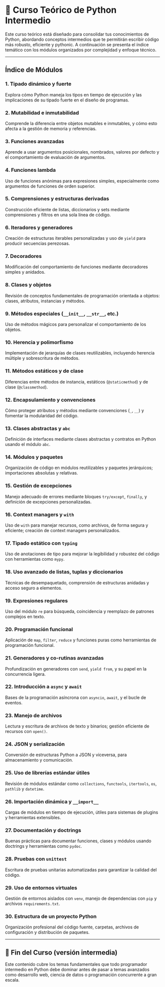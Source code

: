 
# 📘 Curso Teórico de Python Intermedio

Este curso teórico está diseñado para consolidar tus conocimientos de Python, abordando conceptos intermedios que te permitirán escribir código más robusto, eficiente y pythonic. A continuación se presenta el índice temático con los módulos organizados por complejidad y enfoque técnico.

---

## Índice de Módulos

### 1. Tipado dinámico y fuerte  

Explora cómo Python maneja los tipos en tiempo de ejecución y las implicaciones de su tipado fuerte en el diseño de programas.

### 2. Mutabilidad e inmutabilidad  

Comprende la diferencia entre objetos mutables e inmutables, y cómo esto afecta a la gestión de memoria y referencias.

### 3. Funciones avanzadas  

Aprende a usar argumentos posicionales, nombrados, valores por defecto y el comportamiento de evaluación de argumentos.

### 4. Funciones lambda  

Uso de funciones anónimas para expresiones simples, especialmente como argumentos de funciones de orden superior.

### 5. Comprensiones y estructuras derivadas  

Construcción eficiente de listas, diccionarios y sets mediante comprensiones y filtros en una sola línea de código.

### 6. Iteradores y generadores  

Creación de estructuras iterables personalizadas y uso de `yield` para producir secuencias perezosas.

### 7. Decoradores  

Modificación del comportamiento de funciones mediante decoradores simples y anidados.

### 8. Clases y objetos  

Revisión de conceptos fundamentales de programación orientada a objetos: clases, atributos, instancias y métodos.

### 9. Métodos especiales (`__init__`, `__str__`, etc.)  

Uso de métodos mágicos para personalizar el comportamiento de los objetos.

### 10. Herencia y polimorfismo  

Implementación de jerarquías de clases reutilizables, incluyendo herencia múltiple y sobrescritura de métodos.

### 11. Métodos estáticos y de clase  

Diferencias entre métodos de instancia, estáticos (`@staticmethod`) y de clase (`@classmethod`).

### 12. Encapsulamiento y convenciones  

Cómo proteger atributos y métodos mediante convenciones (`_`, `__`) y fomentar la modularidad del código.

### 13. Clases abstractas y `abc`  

Definición de interfaces mediante clases abstractas y contratos en Python usando el módulo `abc`.

### 14. Módulos y paquetes  

Organización de código en módulos reutilizables y paquetes jerárquicos; importaciones absolutas y relativas.

### 15. Gestión de excepciones  

Manejo adecuado de errores mediante bloques `try/except`, `finally`, y definición de excepciones personalizadas.

### 16. Context managers y `with`  

Uso de `with` para manejar recursos, como archivos, de forma segura y eficiente; creación de context managers personalizados.

### 17. Tipado estático con `typing`  

Uso de anotaciones de tipo para mejorar la legibilidad y robustez del código con herramientas como `mypy`.

### 18. Uso avanzado de listas, tuplas y diccionarios  

Técnicas de desempaquetado, comprensión de estructuras anidadas y acceso seguro a elementos.

### 19. Expresiones regulares  

Uso del módulo `re` para búsqueda, coincidencia y reemplazo de patrones complejos en texto.

### 20. Programación funcional  

Aplicación de `map`, `filter`, `reduce` y funciones puras como herramientas de programación funcional.

### 21. Generadores y co-rutinas avanzadas  

Profundización en generadores con `send`, `yield from`, y su papel en la concurrencia ligera.

### 22. Introducción a `async` y `await`  

Bases de la programación asíncrona con `asyncio`, `await`, y el bucle de eventos.

### 23. Manejo de archivos  

Lectura y escritura de archivos de texto y binarios; gestión eficiente de recursos con `open()`.

### 24. JSON y serialización  

Conversión de estructuras Python a JSON y viceversa, para almacenamiento y comunicación.

### 25. Uso de librerías estándar útiles  

Revisión de módulos estándar como `collections`, `functools`, `itertools`, `os`, `pathlib` y `datetime`.

### 26. Importación dinámica y `__import__`  

Cargas de módulos en tiempo de ejecución, útiles para sistemas de plugins y herramientas extensibles.

### 27. Documentación y doctrings  

Buenas prácticas para documentar funciones, clases y módulos usando doctrings y herramientas como `pydoc`.

### 28. Pruebas con `unittest`  

Escritura de pruebas unitarias automatizadas para garantizar la calidad del código.

### 29. Uso de entornos virtuales  

Gestión de entornos aislados con `venv`, manejo de dependencias con `pip` y archivos `requirements.txt`.

### 30. Estructura de un proyecto Python  

Organización profesional del código fuente, carpetas, archivos de configuración y distribución de paquetes.

---

## 🏁 Fin del Curso (versión intermedia)

Este contenido cubre los temas fundamentales que todo programador intermedio en Python debe dominar antes de pasar a temas avanzados como desarrollo web, ciencia de datos o programación concurrente a gran escala.
